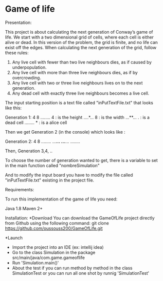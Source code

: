 Game of life
=================================
Presentation:

This project is about calculating the next generation of Conway’s game of life.
We start with a two dimensional grid of cells, where each cell is either alive or dead. 
In this version of the problem, the grid is finite, and no life can exist off the edges. 
When calculating the next generation of the grid, follow these rules:

   1. Any live cell with fewer than two live neighbours dies, as if caused by underpopulation.
   2. Any live cell with more than three live neighbours dies, as if by overcrowding.
   3. Any live cell with two or three live neighbours lives on to the next generation.
   4. Any dead cell with exactly three live neighbours becomes a live cell.
   
The input starting position is a text file called "inPutTextFile.txt" that looks like this:
   
   Generation 1:
   4 8
   ........                                  4 : is the height
   ....*...                                  8 : is the width
   ...**...                                  . : is a dead cell
   ........                                  * : is a alice cell
   
Then we get Generation 2 (in the console) which looks like :

   Generation 2:
   4 8
   ........
   ...**...
   ...**...
   ........

Then,  Generation 3,4, ..

To choose the number of generation wanted to get, there is a variable to set in the main function called "nombreSimulation"    

And to modify the input board you have to modify the file called "inPutTextFile.txt" existing in the project file.

Requirements:

To run this implementation of the game of life you need:

Java 1.8
Maven 2+

Installation:
 *Download
You can download the GameOfLife project directly from Github using the following command: git clone https://github.com/oussouss200/GameOfLife.git

 *Launch
- Import the project into an IDE (ex: intellij idea) 
- Go to the class Simulation in the package src/main/java/com.game.gameoflife
- Run 'Simulation.main()' 
- About the test if you can run method by method in the class SimulationTest or you can run all one shot by runnig 'SimulationTest'


